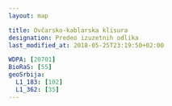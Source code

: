 ```yaml
---
layout: map

title: Ovčarsko-kablarska klisura
designation: Predeo izuzetnih odlika
last_modified_at: 2018-05-25T23:19:50+02:00

WDPA: [20701]
BioRaS: [55]
geoSrbija:
  L1_183: [102]
  L1_362: [35]
---
```

